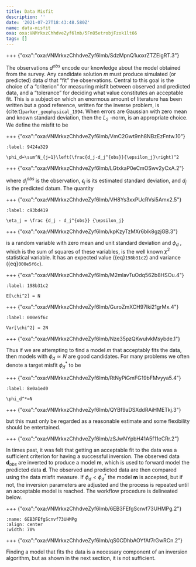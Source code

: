 ```yaml
---
title: Data Misfit
description: ''
date: '2021-07-27T18:43:48.580Z'
name: data-misfit
oxa: oxa:VNMrkxzChhdveZyf6lmb/5FnO5etrobjFzok1lt66
tags: []
---
```


+++ {"oxa":"oxa:VNMrkxzChhdveZyf6lmb/SdzMpnQ1uoxrZTZEigRT.3"}

The observations $d^{obs}$ encode our knowledge about the model obtained from the survey. Any candidate solution $m$ must produce simulated (or predicted) data $d$ that “fit” the observations. Central to this goal is the choice of a “criterion” for measuring misfit between observed and predicted data, and a “tolerance” for deciding what value constitutes an acceptable fit. This is a subject on which an enormous amount of literature has been written but a good reference, written for the inverse problem, is {cite:t}`parker_geophysical_1994`. When errors are Gaussian with zero mean and known standard deviation, then the $L_2$ -norm, is an appropriate choice. We define the misfit to be

+++ {"oxa":"oxa:VNMrkxzChhdveZyf6lmb/VmC2Gwt9nh8NBzEzFntw.10"}

```{math}
:label: 9424a329

\phi_d=\sum^N_{j=1}\left(\frac{d_j-d_j^{obs}}{\epsilon_j}\right)^2
```

+++ {"oxa":"oxa:VNMrkxzChhdveZyf6lmb/LGtxkaP0eCmOSwv2yCxA.2"}

where $d_j^{obs}$ is the observation, $\epsilon_j$ is its estimated standard deviation, and $d_j$ is the predicted datum. The quantity

+++ {"oxa":"oxa:VNMrkxzChhdveZyf6lmb/VH8Ys3xxPUcRVsi5Amx2.5"}

```{math}
:label: c93bd419

\eta_j = \frac {d_j - d_j^{obs}} {\epsilon_j}
```

+++ {"oxa":"oxa:VNMrkxzChhdveZyf6lmb/kpKzyTzMXr6blk8gzjGB.3"}

is a random variable with zero mean and unit standard deviation and $\phi_d$ , which is the sum of squares of these variables, is the well known $\chi^2$ statistical variable. It has an expected value ({eq}`198b31c2`) and variance ({eq}`000e5f6c`).

+++ {"oxa":"oxa:VNMrkxzChhdveZyf6lmb/M2mlavTuOdq562b8HSOu.4"}

```{math}
:label: 198b31c2

E[\chi^2] = N
```

+++ {"oxa":"oxa:VNMrkxzChhdveZyf6lmb/GuroZmXCH97lki21grMx.4"}

```{math}
:label: 000e5f6c

Var[\chi^2] = 2N
```

+++ {"oxa":"oxa:VNMrkxzChhdveZyf6lmb/Nze35pzQKwuIvkMsybde.1"}

Thus if we are attempting to find a model $m$ that acceptably fits the data, then models with $\phi_d \simeq N$ are good candidates. For many problems we often denote a target misfit $\phi_d^*$ to be

+++ {"oxa":"oxa:VNMrkxzChhdveZyf6lmb/RtNyPiGmFG19bFMvyya5.4"}

```{math}
:label: 8e0a1ed0

\phi_d^*=N
```

+++ {"oxa":"oxa:VNMrkxzChhdveZyf6lmb/QYBf9aDSXddRAiHMETkj.3"}

but this must only be regarded as a reasonable estimate and some flexibility should be entertained.

+++ {"oxa":"oxa:VNMrkxzChhdveZyf6lmb/zSJwNYpbH41A5f11eCRr.2"}

In times past, it was felt that getting an acceptable fit to the data was a sufficient criterion for having a successful inversion. The observed data $\mathbf{d}_{obs}$ are inverted to produce a model $\mathbf{m}$, which is used to forward model the predicted data $\mathbf{d}$. The observed and predicted data are then compared using the data misfit measure. If $\phi_d<\phi_d^*$ the model $\mathbf{m}$ is accepted, but if not, the inversion parameters are adjusted and the process is repeated until an acceptable model is reached. The workflow procedure is delineated below.

+++ {"oxa":"oxa:VNMrkxzChhdveZyf6lmb/6EB3FEfgScnvf73UHMPg.2"}

```{figure} images/VNMrkxzChhdveZyf6lmb-6EB3FEfgScnvf73UHMPg-v2.png
:name: 6EB3FEfgScnvf73UHMPg
:align: center
:width: 70%
```

+++ {"oxa":"oxa:VNMrkxzChhdveZyf6lmb/qS0CDhbAOYfAf7rGwRCn.2"}

Finding a model that fits the data is a necessary component of an inversion algorithm, but as shown in the next section, it is not sufficient.

